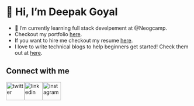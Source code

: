 # 👋 Hi, I’m Deepak Goyal

- 🌱 I’m currently learning full stack develpement at @Neogcamp.
- Checkout my portfolio [here](https://deepak-portfolio-react.netlify.app/).
- If you want to hire me checkout my resume [here](https://drive.google.com/file/d/1yNj_jlF_o8UmFRBs2H5HvhZcWaMX665L/view).
- I love to write technical blogs to help beginners get started! Check them out at [here](https://my-blogs.hashnode.dev/).

## Connect with me 
<div style="display: flex;">
  <a href="https://twitter.com/deepak887180" target="_blank">
    <img src="https://user-images.githubusercontent.com/88363801/168266229-58c3efa2-858a-4151-b94d-5da9dd52b39c.png" alt="twitter" width="50"/>
  </a>
 <a href="https://www.linkedin.com/in/deepak-goyal-584157179/" target="_blank">
    <img src="https://user-images.githubusercontent.com/88363801/168267479-3ac08154-7269-42c9-b714-0db17fab09ca.png" alt="linkedin" width="50"/>
 </a>
  <a href="https://www.instagram.com/deepak_goyal_1996/" target="_blank">
    <img src="https://user-images.githubusercontent.com/88363801/168267787-7c6e30b2-34ab-4dce-9886-9ef4741c88ff.png" alt="instagram" width="50"/>
 </a>
</div>
